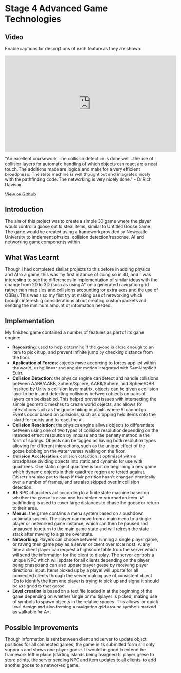 # Stage 4 Advanced Game Technologies 

## Video 
Enable captions for descriptions of each feature as they are shown.
<iframe width="560" height="315" src="https://www.youtube.com/embed/UezDHAB25gA" frameborder="0" allow="accelerometer; autoplay; encrypted-media; gyroscope; picture-in-picture" allowfullscreen></iframe>

"An excellent coursework. The collision detection is done well...the use of collision layers for automatic handling of which objects can react are a neat touch. The additions made are logical and make for a very efficient broadphase. The state machine is well thought out and integrated nicely with the pathfinding code. The networking is very nicely done." - Dr Rich Davison 

[View on Github](https://github.com/eleanoot/public-examples)

## Introduction
The aim of this project was to create a simple 3D game where the player would control a goose out to steal items, similar to Untitled Goose Game. The game would be created using a framework provided by Newcastle University to implement physics, collision detection/response, AI and networking game components within. 

## What Was Learnt 
Though I had completed similar projects to this before in adding physics and AI to a game, this was my first instance of doing so in 3D, and it was interesting to see the differences in implementation of similar ideas with the change from 2D to 3D (such as using A* on a generated navigation grid rather than map tiles and collisions accounting for extra axes and the use of OBBs). This was also my first try at making use of networking which brought interesting considerations about creating custom packets and sending the minimum amount of information needed. 

## Implementation
My finished game contained a number of features as part of its game engine:

* __Raycasting__: used to help determine if the goose is close enough to an item to pick it up, and prevent infinite jump by checking distance from the floor.
* __Application of Forces__: objects move according to forces applied within the world, using linear and angular motion integrated with Semi-Implicit Euler. 
* __Collision Detection__: the physics engine can detect and handle collisions between AABB/AABB, Sphere/Sphere, AABB/Sphere, and Sphere/OBB. Inspired by Unity's collision layer matrix, objects can be given a collision layer to be in, and detecting collisions between objects on pairs of layers can be disabled. This helped prevent issues with intersecting the simple geometric meshes to create world objects, and allows for interactions such as the goose hiding in plants where AI cannot go. Events occur based on collisions, such as dropping held items onto the island for points and to reset the AI.
* __Collision Resolution__: the physics engine allows objects to differentiate between using one of two types of collision resolution depending on the intended effect: resolution by impulse and the penalty method in the form of springs. Objects can be tagged as having both resolution types allowing for different interactions, such as the unique effect of the goose bobbing on the water versus walking on the floor. 
* __Collision Acceleration__: collision detection is optimised with a broadphase dividing objects into static and dynamic for use with quadtrees. One static object quadtree is built on beginning a new game which dynamic objects in their quadtree region are tested against. Objects are also put to sleep if their position hasn't changed drastically over a number of frames, and are also skipped over in collision detection. 
* __AI__: NPC characters act according to a finite state machine based on whether the goose is close and has stolen or returned an item. A* pathfinding is used to cover large distances to chase the goose or return to their area. 
* __Menus__: the game contains a menu system based on a pushdown automata system. The player can move from a main menu to a single player or networked game instance, which can then be paused and unpaused to return to the main game state and will refresh the state stack after moving to a game over state. 
* __Networking__: Players can choose between running a single player game, or having their game play as a server or client over local host. At any time a client player can request a highscore table from the server which will send the information for the client to display. The server controls a unique NPC which will update for all clients depending on the player being chased and can also update player geese by receiving player directional input. Items picked up by a player will update for all connected clients through the server making use of consistent object IDs to identify the item one player is trying to pick up and signal it should be assigned to that goose. 
* __Level creation__ is based on a text file loaded in at the beginning of the game depending on whether single or multiplayer is picked, making use of symbols to spawn objects in the relative spaces. This allows for quick level design and also forming a navigation grid around symbols marked as walkable for A*. 

## Possible Improvements
Though information is sent between client and server to update object positions for all connected games, the game in its submitted form still only supports and shows one player goose. It would be good to extend the framework left in place (starting islands being assigned to player geese to store points, the server sending NPC and item updates to all clients) to add another goose to a networked game.
